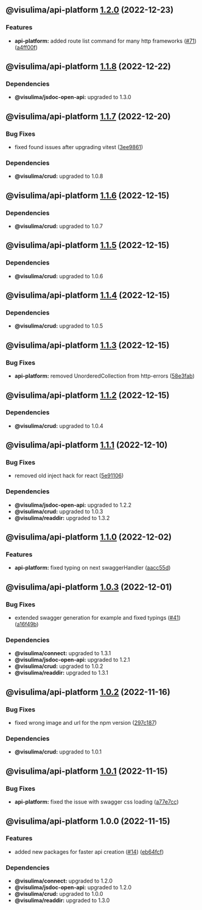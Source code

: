## @visulima/api-platform [1.2.0](https://github.com/visulima/visulima/compare/@visulima/api-platform@1.1.8...@visulima/api-platform@1.2.0) (2022-12-23)


### Features

* **api-platform:** added route list command for many http frameworks ([#71](https://github.com/visulima/visulima/issues/71)) ([a4ff00f](https://github.com/visulima/visulima/commit/a4ff00fa7ac9a72685d30e17a74cce38b5685f54))

## @visulima/api-platform [1.1.8](https://github.com/visulima/visulima/compare/@visulima/api-platform@1.1.7...@visulima/api-platform@1.1.8) (2022-12-22)



### Dependencies

* **@visulima/jsdoc-open-api:** upgraded to 1.3.0

## @visulima/api-platform [1.1.7](https://github.com/visulima/visulima/compare/@visulima/api-platform@1.1.6...@visulima/api-platform@1.1.7) (2022-12-20)


### Bug Fixes

* fixed found issues after upgrading vitest ([3ee9861](https://github.com/visulima/visulima/commit/3ee9861eeae72a6d0cc941e048d3860c5301ddc4))



### Dependencies

* **@visulima/crud:** upgraded to 1.0.8

## @visulima/api-platform [1.1.6](https://github.com/visulima/visulima/compare/@visulima/api-platform@1.1.5...@visulima/api-platform@1.1.6) (2022-12-15)



### Dependencies

* **@visulima/crud:** upgraded to 1.0.7

## @visulima/api-platform [1.1.5](https://github.com/visulima/visulima/compare/@visulima/api-platform@1.1.4...@visulima/api-platform@1.1.5) (2022-12-15)



### Dependencies

* **@visulima/crud:** upgraded to 1.0.6

## @visulima/api-platform [1.1.4](https://github.com/visulima/visulima/compare/@visulima/api-platform@1.1.3...@visulima/api-platform@1.1.4) (2022-12-15)



### Dependencies

* **@visulima/crud:** upgraded to 1.0.5

## @visulima/api-platform [1.1.3](https://github.com/visulima/visulima/compare/@visulima/api-platform@1.1.2...@visulima/api-platform@1.1.3) (2022-12-15)


### Bug Fixes

* **api-platform:** removed UnorderedCollection from http-errors ([58e3fab](https://github.com/visulima/visulima/commit/58e3fab9982d27277bf47996d4bfc9f4c0b8bc04))

## @visulima/api-platform [1.1.2](https://github.com/visulima/visulima/compare/@visulima/api-platform@1.1.1...@visulima/api-platform@1.1.2) (2022-12-15)



### Dependencies

* **@visulima/crud:** upgraded to 1.0.4

## @visulima/api-platform [1.1.1](https://github.com/visulima/visulima/compare/@visulima/api-platform@1.1.0...@visulima/api-platform@1.1.1) (2022-12-10)


### Bug Fixes

* removed old inject hack for react ([5e91106](https://github.com/visulima/visulima/commit/5e911062f8c8fea778d66d99df074470830160ef))



### Dependencies

* **@visulima/jsdoc-open-api:** upgraded to 1.2.2
* **@visulima/crud:** upgraded to 1.0.3
* **@visulima/readdir:** upgraded to 1.3.2

## @visulima/api-platform [1.1.0](https://github.com/visulima/visulima/compare/@visulima/api-platform@1.0.3...@visulima/api-platform@1.1.0) (2022-12-02)


### Features

* **api-platform:** fixed typing on next swaggerHandler ([aacc55d](https://github.com/visulima/visulima/commit/aacc55d78a71b087f455ff11d19ba599808dbd98))

## @visulima/api-platform [1.0.3](https://github.com/visulima/visulima/compare/@visulima/api-platform@1.0.2...@visulima/api-platform@1.0.3) (2022-12-01)


### Bug Fixes

* extended swagger generation for example and fixed typings ([#41](https://github.com/visulima/visulima/issues/41)) ([a16f49b](https://github.com/visulima/visulima/commit/a16f49b70f78763a63525e0d328bd2a597b183f7))



### Dependencies

* **@visulima/connect:** upgraded to 1.3.1
* **@visulima/jsdoc-open-api:** upgraded to 1.2.1
* **@visulima/crud:** upgraded to 1.0.2
* **@visulima/readdir:** upgraded to 1.3.1

## @visulima/api-platform [1.0.2](https://github.com/visulima/visulima/compare/@visulima/api-platform@1.0.1...@visulima/api-platform@1.0.2) (2022-11-16)


### Bug Fixes

* fixed wrong image and url for the npm version ([297c187](https://github.com/visulima/visulima/commit/297c187d07ca7fb82d25fd46defe4f320c514de9))



### Dependencies

* **@visulima/crud:** upgraded to 1.0.1

## @visulima/api-platform [1.0.1](https://github.com/visulima/visulima/compare/@visulima/api-platform@1.0.0...@visulima/api-platform@1.0.1) (2022-11-15)


### Bug Fixes

* **api-platform:** fixed the issue with swagger css loading ([a77e7cc](https://github.com/visulima/visulima/commit/a77e7cc0092b2479e0bea0f4fb823b4aac98466a))

## @visulima/api-platform 1.0.0 (2022-11-15)


### Features

* added new packages for faster api creation ([#14](https://github.com/visulima/visulima/issues/14)) ([eb64fcf](https://github.com/visulima/visulima/commit/eb64fcf33f2a75ea48262ad6e71f80e159a93972))



### Dependencies

* **@visulima/connect:** upgraded to 1.2.0
* **@visulima/jsdoc-open-api:** upgraded to 1.2.0
* **@visulima/crud:** upgraded to 1.0.0
* **@visulima/readdir:** upgraded to 1.3.0

